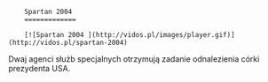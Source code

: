 
        Spartan 2004 
        =============
        
        [![Spartan 2004 ](http://vidos.pl/images/player.gif)](http://vidos.pl/spartan-2004)
        
        
 Dwaj agenci służb specjalnych otrzymują zadanie odnalezienia córki prezydenta USA.
    